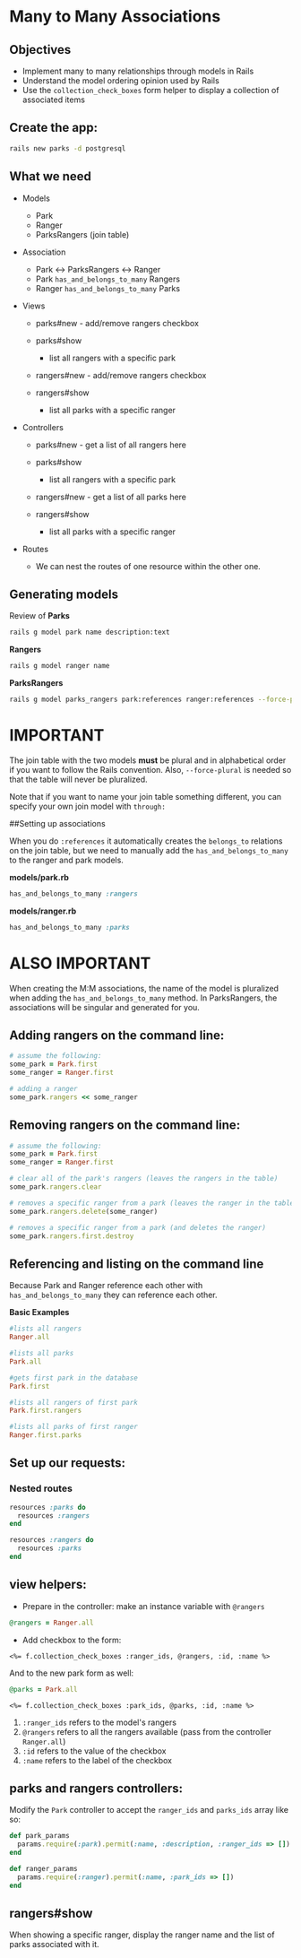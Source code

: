 # Many to Many Associations

## Objectives

* Implement many to many relationships through models in Rails
* Understand the model ordering opinion used by Rails
* Use the `collection_check_boxes` form helper to display a collection of associated items


## Create the app:
```bash
rails new parks -d postgresql
```

## What we need

* Models
  * Park
  * Ranger
  * ParksRangers (join table)
* Association
  * Park <-> ParksRangers <-> Ranger
  * Park `has_and_belongs_to_many` Rangers
  * Ranger `has_and_belongs_to_many` Parks
* Views
  * parks#new - add/remove rangers checkbox
  * parks#show
    * list all rangers with a specific park

  * rangers#new - add/remove rangers checkbox
  * rangers#show
    * list all parks with a specific ranger

* Controllers
  * parks#new - get a list of all rangers here
  * parks#show
    * list all rangers with a specific park

  * rangers#new - get a list of all parks here
  * rangers#show
    * list all parks with a specific ranger

* Routes
  * We can nest the routes of one resource within the other one.


## Generating models

Review of **Parks**

```bash
rails g model park name description:text
```

**Rangers**

```bash
rails g model ranger name
```

**ParksRangers**

```bash
rails g model parks_rangers park:references ranger:references --force-plural
```

# IMPORTANT
The join table with the two models **must** be plural and in alphabetical order if you want to follow the Rails convention. Also, `--force-plural` is needed so that the table will never be pluralized.

Note that if you want to name your join table something different, you can specify your own join model with `through:`

##Setting up associations

When you do `:references` it automatically creates the `belongs_to` relations on the join table, but we need to manually add the `has_and_belongs_to_many` to the ranger and park models.

**models/park.rb**

```ruby
has_and_belongs_to_many :rangers
```

**models/ranger.rb**

```ruby
has_and_belongs_to_many :parks
```

# ALSO IMPORTANT
When creating the M:M associations, the name of the model is pluralized when adding the `has_and_belongs_to_many` method. In ParksRangers, the associations will be singular and generated for you.

## Adding rangers on the command line:

```ruby
# assume the following:
some_park = Park.first
some_ranger = Ranger.first

# adding a ranger
some_park.rangers << some_ranger
```

## Removing rangers on the command line:

```ruby
# assume the following:
some_park = Park.first
some_ranger = Ranger.first

# clear all of the park's rangers (leaves the rangers in the table)
some_park.rangers.clear

# removes a specific ranger from a park (leaves the ranger in the table)
some_park.rangers.delete(some_ranger)

# removes a specific ranger from a park (and deletes the ranger)
some_park.rangers.first.destroy
```

## Referencing and listing on the command line

Because Park and Ranger reference each other with `has_and_belongs_to_many` they can reference each other.

**Basic Examples**

```ruby
#lists all rangers
Ranger.all

#lists all parks
Park.all

#gets first park in the database
Park.first

#lists all rangers of first park
Park.first.rangers

#lists all parks of first ranger
Ranger.first.parks
```

## Set up our requests:
### Nested routes
```ruby
resources :parks do
  resources :rangers
end

resources :rangers do
  resources :parks
end
```

## view helpers:

* Prepare in the controller: make an instance variable with `@rangers`
```ruby
@rangers = Ranger.all
```
* Add checkbox to the form:
```erb
<%= f.collection_check_boxes :ranger_ids, @rangers, :id, :name %>
```

And to the new park form as well:
```ruby
@parks = Park.all
```
```erb
<%= f.collection_check_boxes :park_ids, @parks, :id, :name %>
```


1. `:ranger_ids` refers to the model's rangers
2. `@rangers` refers to all the rangers available (pass from the controller `Ranger.all`)
3. `:id` refers to the value of the checkbox
4. `:name` refers to the label of the checkbox

## parks and rangers controllers:

Modify the `Park` controller to accept the `ranger_ids` and `parks_ids` array like so:

```ruby
def park_params
  params.require(:park).permit(:name, :description, :ranger_ids => [])
end
```
```ruby
def ranger_params
  params.require(:ranger).permit(:name, :park_ids => [])
end
```

## rangers#show

When showing a specific ranger, display the ranger name and the list of parks associated with it.
